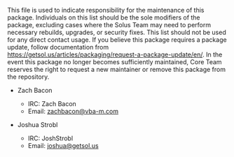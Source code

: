 This file is used to indicate responsibility for the maintenance of this package. Individuals on this list should be the sole modifiers of the package, excluding cases where the Solus Team may need to perform necessary rebuilds, upgrades, or security fixes. This list should not be used for any direct contact usage. If you believe this package requires a package update, follow documentation from https://getsol.us/articles/packaging/request-a-package-update/en/. In the event this package no longer becomes sufficiently maintained, Core Team reserves the right to request a new maintainer or remove this package from the repository.

- Zach Bacon
  - IRC: Zach Bacon
  - Email: zachbacon@vba-m.com

- Joshua Strobl
  - IRC: JoshStrobl
  - Email: joshua@getsol.us
